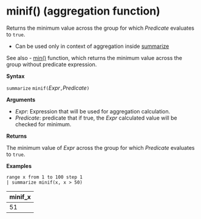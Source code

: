 # minif() (aggregation function)

Returns the minimum value across the group for which *Predicate* evaluates to `true`.

* Can be used only in context of aggregation inside [summarize](summarizeoperator.md)

See also - [min()](min-aggfunction.md) function, which returns the minimum value across the group without predicate expression.

**Syntax**

`summarize` `minif(`*Expr*`,`*Predicate*`)`

**Arguments**

* *Expr*: Expression that will be used for aggregation calculation.
* *Predicate*: predicate that if true, the *Expr* calculated value will be checked for minimum.

**Returns**

The minimum value of *Expr* across the group for which *Predicate* evaluates to `true`.

**Examples**

```
range x from 1 to 100 step 1
| summarize minif(x, x > 50)
```

|minif_x|
|---|
|51|

